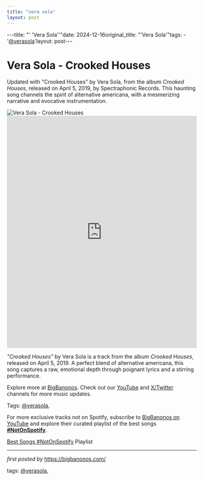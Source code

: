 ```yaml
---
title: "vera sola"
layout: post
---
```

---title: "' 'Vera Sola''"date: 2024-12-16original_title: "'Vera Sola'"tags:  - '[@verasola](/tags/verasola/)'layout: post---<!-- Title of the Post --><h1 >Vera Sola - Crooked Houses</h1> <!-- Introductory Text --><p >Updated with "Crooked Houses" by Vera Sola, from the album *Crooked Houses*, released on April 5, 2019, by Spectraphonic Records. This haunting song channels the spirit of alternative americana, with a mesmerizing narrative and evocative instrumentation.</p> <!-- Featured Image --><div > <img src="https://f4.bcbits.com/img/a1694254031_9.jpg" alt="Vera Sola - Crooked Houses" /></div> <!-- YouTube Video Embed --><div > <iframe width="100%" height="617" src="https://www.youtube.com/embed/0lyH1bClMGw" title="Vera Sola - Crooked Houses" frameborder="0" allow="accelerometer; autoplay; clipboard-write; encrypted-media; gyroscope; picture-in-picture; web-share" referrerpolicy="strict-origin-when-cross-origin" allowfullscreen></iframe></div> <!-- Song Information --><div > <p><em>"Crooked Houses"</em> by Vera Sola is a track from the album *Crooked Houses*, released on April 5, 2019. A perfect blend of alternative americana, this song captures a raw, emotional depth through poignant lyrics and a stirring performance.</p></div> <!-- Footer Links --><div > <p>Explore more at <a href="https://bigbanonos.com/" target="_blank">BigBanonos</a>. Check out our <a href="https://www.youtube.com/[@BigBanonos](/tags/BigBanonos/)" target="_blank">YouTube</a> and <a href="https://x.com/bigbanonos" target="_blank">X/Twitter</a> channels for more music updates.</p></div> <!-- Tags --><p >Tags: [@verasola](/tags/verasola/),</p><!--Subscribe and Playlist Links--><div>    <p>For more exclusive tracks not on Spotify, subscribe to <a href="https://www.youtube.com/[@BigBanonos](/tags/BigBanonos/)" target="_blank">BigBanonos on YouTube</a> and explore their curated playlist of the best songs <strong>[#NotOnSpotify](/tags/NotOnSpotify/)</strong>.</p>    <p><a href="https://www.youtube.com/playlist?list=PLtuNtuTatqI0kFahUCbtbfenC_ET5O_tr" target="_blank">Best Songs [#NotOnSpotify](/tags/NotOnSpotify/) Playlist<br /></a></p></div><hr /><p><em>first posted by</em> <a href="https://bigbanonos.com/" rel="noopener" target="_new">https://bigbanonos.com/</a></p><p>tags: [@verasola](/tags/verasola/),</p>